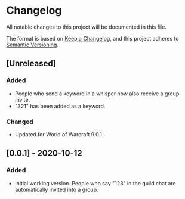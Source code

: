 # Changelog
All notable changes to this project will be documented in this file.

The format is based on [Keep a Changelog](https://keepachangelog.com/en/1.0.0/),
and this project adheres to [Semantic Versioning](https://semver.org/spec/v2.0.0.html).

## [Unreleased]
### Added
- People who send a keyword in a whisper now also receive a group invite.
- "321" has been added as a keyword.

### Changed
- Updated for World of Warcraft 9.0.1.

## [0.0.1] - 2020-10-12
### Added
- Initial working version. People who say "123" in the guild chat are automatically invited into a group.
